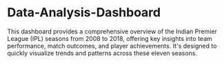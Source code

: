 # Data-Analysis-Dashboard
This dashboard provides a comprehensive overview of the Indian Premier League (IPL) seasons from 2008 to 2018, offering key insights into team performance, match outcomes, and player achievements. It's designed to quickly visualize trends and patterns across these eleven seasons.
